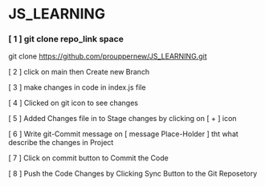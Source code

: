 # JS_LEARNING

### [ 1 ] git clone repo_link space

git clone https://github.com/prouppernew/JS_LEARNING.git

[ 2 ] click on main then Create new Branch

[ 3 ] make changes in code in index.js file 

[ 4 ] Clicked on git icon to see changes 

[ 5 ] Added Changes file in to Stage changes by clicking on [ + ] icon

[ 6 ] Write git-Commit message on [ message Place-Holder ] tht what describe the changes in Project 

[ 7 ] Click on commit button to Commit the Code 

[ 8 ] Push the Code Changes by Clicking Sync Button to the Git Reposetory 